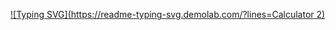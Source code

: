 [![Typing SVG](https://readme-typing-svg.demolab.com/?lines=Calculator 2)](https://git.io/typing-svg)
